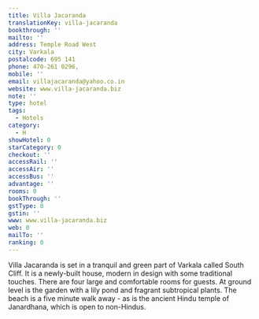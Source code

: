 ```yaml
---
title: Villa Jacaranda
translationKey: villa-jacaranda
bookthrough: ''
mailto: ''
address: Temple Road West
city: Varkala
postalcode: 695 141
phone: 470-261 0296,
mobile: ''
email: villajacaranda@yahoo.co.in
website: www.villa-jacaranda.biz
note: ''
type: hotel
tags:
  - Hotels
category:
  - H
showHotel: 0
starCategory: 0
checkout: ''
accessRail: ''
accessAir: ''
accessBus: ''
advantage: ''
rooms: 0
bookThrough: ''
gstType: 0
gstin: ''
www: www.villa-jacaranda.biz
web: 0
mailTo: ''
ranking: 0
---
```







Villa Jacaranda is set in a tranquil and green part of Varkala called South Cliff. It is a newly-built house, modern in design with some traditional touches.     There are four large and comfortable rooms for guests. At ground level is the garden with a lily pond and fragrant subtropical plants.     The beach is a five minute walk away - as is the ancient Hindu temple of Janardhana, which is open to non-Hindus.